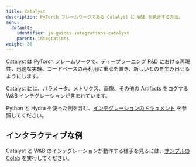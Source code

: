 ```yaml
---
title: Catalyst
description: PyTorch フレームワークである Catalyst に W&B を統合する方法。
menu:
  default:
    identifier: ja-guides-integrations-catalyst
    parent: integrations
weight: 30
---
```


[Catalyst](https://github.com/catalyst-team/catalyst) は PyTorch フレームワークで、ディープラーニング R&D における再現性、迅速な実験、コードベースの再利用に重点を置き、新しいものを生み出せるようにします。

Catalyst には、パラメータ、メトリクス、画像、その他の Artifacts をログする W&B インテグレーションが含まれています。

Python と Hydra を使った例を含む、[インテグレーションのドキュメント](https://catalyst-team.github.io/catalyst/api/loggers.html#catalyst.loggers.wandb.WandbLogger) を参照してください。

## インタラクティブな例

Catalyst と W&B のインテグレーションが動作する様子を見るには、[サンプルの Colab](https://colab.research.google.com/drive/1PD0LnXiADCtt4mu7bzv7VfQkFXVrPxJq?usp=sharing) を実行してください。